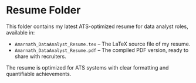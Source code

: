 # Resume Folder

This folder contains my latest ATS-optimized resume for data analyst roles, available in:

- `Amarnath_DataAnalyst_Resume.tex` – The LaTeX source file of my resume.
- `Amarnath_DataAnalyst_Resume.pdf` – The compiled PDF version, ready to share with recruiters.

The resume is optimized for ATS systems with clear formatting and quantifiable achievements.
